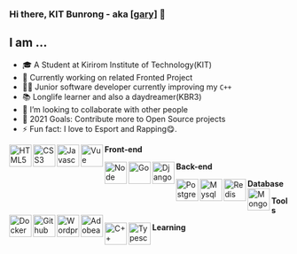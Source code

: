 ### Hi there, KIT Bunrong - aka [[gary]](https://github.com/KitBunrong) 👋

## I am ...

- 🎓 A Student at Kirirom Institute of Technology(KIT)
- 🔭 Currently working on related Fronted Project
- 👨‍💻 Junior software developer currently improving my `C++`
- 📚 Longlife learner and also a daydreamer(KBR3)
- 👯 I’m looking to collaborate with other people
- 🥅 2021 Goals: Contribute more to Open Source projects
- ⚡ Fun fact: I love to Esport and Rapping😋.
 
**Front-end**
<img align="left" src="http://simpleicons.org/icons/html5.svg" alt="HTML5" height="40px" />
<img align="left" src="http://simpleicons.org/icons/css3.svg" alt="CSS3" height="40px" />
<img align="left" src="http://simpleicons.org/icons/javascript.svg" alt="Javascript" height="40px" />
<img align="left" src="http://simpleicons.org/icons/vue-dot-js.svg" alt="Vue" height="40px" />
<br />

**Back-end**
<img align="left" src="http://simpleicons.org/icons/node-dot-js.svg" alt="Node" height="40px" />
<img align="left" src="http://http://simpleicons.org/icons/go.svg" alt="Go" height="40px" />
<img align="left" src="http://simpleicons.org/icons/django.svg" alt="Django" height="40px" />
<br />

**Database**
<img align="left" src="http://simpleicons.org/icons/postgresql.svg" alt="Postgresql" height="40px" />
<img align="left" src="http://simpleicons.org/icons/mysql.svg" alt="Mysql" height="40px" />
<img align="left" src="http://simpleicons.org/icons/redis.svg" alt="Redis" height="40px" />
<img align="left" src="http://simpleicons.org/icons/mongodb.svg" alt="Mongodb" height="40px" />
<br />

**Tools**
<img align="left" src="http://simpleicons.org/icons/docker.svg" alt="Docker" height="40px" />
<img align="left" src="http://simpleicons.org/icons/github.svg" alt="Github" height="40px" />
<img align="left" src="http://simpleicons.org/icons/wordpress.svg" alt="Wordpress" height="40px" />
<img align="left" src="http://simpleicons.org/icons/adobeillustrator.svg" alt="Adobeai" height="40px" />
<br />

**Learning**
<img align="left" src="http://simpleicons.org/icons/cplusplus.svg" alt="C++" height="40px" />
<img align="left" src="http://simpleicons.org/icons/typescript.svg" alt="Typescript" height="40px" />

